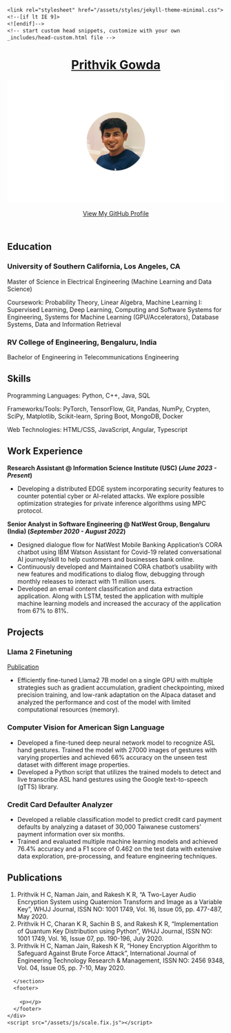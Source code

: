 <html lang="en-US">
<head>
    <p></p>
    <meta charset="UTF-8">
    <meta http-equiv="X-UA-Compatible" content="IE=edge">
    <meta name="viewport" content="width=device-width, initial-scale=1">

<!-- Begin Jekyll SEO tag v2.8.0 -->
<title>Prithvik Gowda</title>
<meta name="generator" content="Jekyll v3.9.3">
<meta property="og:title" content="Data Scientist">
<meta property="og:locale" content="en_US">

<meta property="og:site_name" content="Prithvik Gowda">
<meta property="og:type" content="website">
<meta name="twitter:card" content="summary">
<meta property="twitter:title" content="Prithvik Gowda">

<!-- End Jekyll SEO tag -->

    <link rel="stylesheet" href="/assets/styles/jekyll-theme-minimal.css">
    <!--[if lt IE 9]>
    <![endif]-->
    <!-- start custom head snippets, customize with your own _includes/head-custom.html file -->

<!-- Setup Google Analytics -->



<!-- You can set your favicon here -->
<!-- link rel="shortcut icon" type="image/x-icon" href="/favicon.ico" -->

<!-- end custom head snippets -->

  </head>
  <body>
    <div class="wrapper">
      <header>
        <h1><a href="https://prthvk.github.io/">Prithvik Gowda</a></h1>
          <img src="/assets/img/headshot_circle.png" alt="Logo">
        <p></p>
        <p class="view"><a href="https://github.com/prthvk">View My GitHub Profile</a></p>
      </header>
      <section>


<h2 id="education">Education</h2>
<h3 id="university-of-southern-california-los-angeles-ca">University of Southern California, Los Angeles, CA</h3>
<p>Master of Science in Electrical Engineering (Machine Learning and Data Science)</p>

<p>Coursework: Probability Theory, Linear Algebra, Machine Learning I: Supervised Learning, Deep Learning, Computing
and Software Systems for Engineering, Systems for Machine Learning (GPU/Accelerators), Database Systems, Data and Information Retrieval</p>

<h3 id="rv-college-of-engineering-bengaluru-india">RV College of Engineering, Bengaluru, India</h3>
<p>Bachelor of Engineering in Telecommunications Engineering</p>

<h2 id="skills">Skills</h2>

<p>Programming Languages: Python, C++, Java, SQL</p>

<p>Frameworks/Tools: PyTorch, TensorFlow, Git, Pandas, NumPy, Crypten, SciPy, Matplotlib, Scikit-learn, Spring Boot, MongoDB, Docker</p>

<p>Web Technologies: HTML/CSS, JavaScript, Angular, Typescript</p>

<h2 id="work-experience">Work Experience</h2>
<p><strong>Research Assistant @ Information Science Institute (USC) (<em>June 2023 - Present</em>)</strong></p>
<ul>
  <li>Developing a distributed EDGE system incorporating security features to counter potential cyber or AI-related attacks. We explore possible optimization strategies for private inference algorithms using MPC protocol.</li>
</ul>

<p><strong>Senior Analyst in Software Engineering @ NatWest Group, Bengaluru (India) (<em>September 2020 - August 2022</em>)</strong></p>
<ul>
  <li>Designed dialogue flow for NatWest Mobile Banking Application’s CORA chatbot using IBM Watson Assistant for Covid-19 related conversational AI journey/skill to help customers and businesses bank online.</li>
  <li>Continuously developed and Maintained CORA chatbot’s usability with new features and modifications to dialog flow, debugging through monthly releases to interact with 11 million users.</li>
  <li>Developed an email content classification and data extraction application. Along with LSTM, tested the application with multiple machine learning models and increased the accuracy of the application from 67% to 81%.</li>
</ul>

<h2 id="projects">Projects</h2>
<h3 id="llama-2-finetuning">Llama 2 Finetuning</h3>
<p><a href="https://www.mdpi.com/1424-8220/22/8/3048">Publication</a></p>

<ul>
  <li>Efficiently fine-tuned Llama2 7B model on a single GPU with multiple strategies such as gradient accumulation, gradient checkpointing, mixed precision training, and low-rank adaptation on the Alpaca dataset and analyzed the performance and cost of the model with limited computational resources (memory).</li>
</ul>


<h3 id="computer-vision-for-american-sign-language">Computer Vision for American Sign Language</h3>

<ul>
  <li>Developed a fine-tuned deep neural network model to recognize ASL hand gestures. Trained the model with 27000 images of gestures with varying properties and achieved 66% accuracy on the unseen test dataset with different image properties.</li>
  <li>Developed a Python script that utilizes the trained models to detect and live transcribe ASL hand gestures using the Google text-to-speech (gTTS) library.</li>
</ul>

<h3 id="credit-card-defaulter-analyzer">Credit Card Defaulter Analyzer</h3>

<ul>
  <li>Developed a reliable classification model to predict credit card payment defaults by analyzing a dataset of 30,000 Taiwanese customers’ payment information over six months.</li>
  <li>Trained and evaluated multiple machine learning models and achieved 76.4% accuracy and a F1 score of 0.462 on the test data with extensive data exploration, pre-processing, and feature engineering techniques.</li>
</ul>

<h2 id="publications">Publications</h2>
<ol>
  <li>Prithvik H C, Naman Jain, and Rakesh K R, “A Two-Layer Audio Encryption System using Quaternion Transform and Image as a Variable Key”, WHJJ Journal, ISSN NO: 1001 1749, Vol. 16, Issue 05, pp. 477-487, May 2020.</li>
  <li>Prithvik H C, Charan K R, Sachin B S, and Rakesh K R, “Implementation of Quantum Key Distribution using Python”, WHJJ Journal, ISSN NO: 1001 1749, Vol. 16, Issue 07, pp. 190-196, July 2020.</li>
  <li>Prithvik H C, Naman Jain, Rakesh K R, “Honey Encryption Algorithm to Safeguard Against Brute Force Attack”, International Journal of Engineering Technology Research &amp; Management, ISSN NO: 2456 9348, Vol. 04, Issue 05, pp. 7-10, May 2020.</li>
</ol>

      </section>
      <footer>
        
        <p></p>
      </footer>
    </div>
    <script src="/assets/js/scale.fix.js"></script>
  

</body></html>

